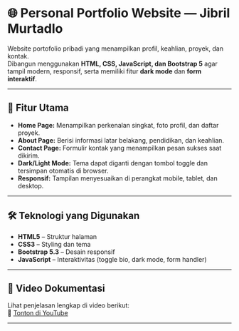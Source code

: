 # 🌐 Personal Portfolio Website — Jibril Murtadlo

Website portofolio pribadi yang menampilkan profil, keahlian, proyek, dan kontak.  
Dibangun menggunakan **HTML, CSS, JavaScript, dan Bootstrap 5** agar tampil modern, responsif, serta memiliki fitur **dark mode** dan **form interaktif**.

---

## 🚀 Fitur Utama
- **Home Page:** Menampilkan perkenalan singkat, foto profil, dan daftar proyek.
- **About Page:** Berisi informasi latar belakang, pendidikan, dan keahlian.
- **Contact Page:** Formulir kontak yang menampilkan pesan sukses saat dikirim.
- **Dark/Light Mode:** Tema dapat diganti dengan tombol toggle dan tersimpan otomatis di browser.
- **Responsif:** Tampilan menyesuaikan di perangkat mobile, tablet, dan desktop.

---

## 🛠️ Teknologi yang Digunakan
- **HTML5** – Struktur halaman
- **CSS3** – Styling dan tema
- **Bootstrap 5.3** – Desain responsif
- **JavaScript** – Interaktivitas (toggle bio, dark mode, form handler)

---

## 🎥 Video Dokumentasi
Lihat penjelasan lengkap di video berikut:  
🔗 [Tonton di YouTube](https://youtube.com/your-video-link)

---
